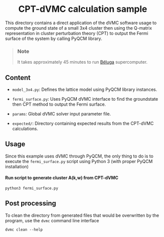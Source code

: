 <div align="center">

# CPT-dVMC calculation sample

</div>

This directory contains a direct application of the dVMC software usage to
compute the ground state of a small 3x4 cluster then using the Q-matrix
representation in cluster perturbation theory (CPT) to output the Fermi
surface of the system by calling PyQCM library.

> ### Note
>
> It takes approximately 45 minutes to run [Béluga](https://docs.alliancecan.ca/wiki/B%C3%A9luga/en)
> supercomputer.

## Content

- `model_3x4.py`: Defines the lattice model using PyQCM library instances.

- `fermi_surface.py`: Uses PyQCM dVMC interface to find the groundstate then
  CPT method to output the Fermi surface.

- `params`: Global dVMC solver input parameter file.

- `expected/`: Directory containing expected results from the CPT-dVMC calculations.

## Usage

Since this example uses dVMC through PyQCM, the only thing to do is to execute
the `fermi_surface.py` script using Python 3 (with proper PyQCM installation)

#### Run script to generate cluster A(k,w) from CPT-dVMC

```shell
python3 fermi_surface.py
```

## Post processing

To clean the directory from generated files that would be overwritten by the program,
use the `dvmc` command line interface

```shell
dvmc clean --help
```
